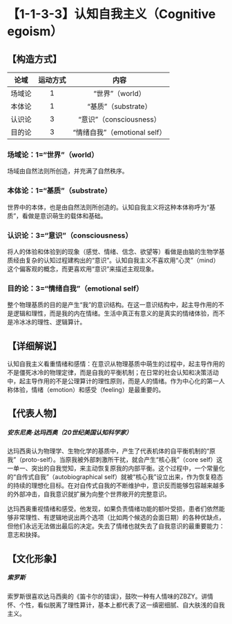 # 【1-1-3-3】认知自我主义（Cognitive egoism）
## 【构造方式】
| 论域 | 运动方式           | 内容 |
|:----:|:----------------:|:----:|
| 场域论   |1 |  “世界”（world）  |
| 本体论   |1 | “基质”（substrate）   |
| 认识论   |3 |  “意识”（consciousness）  |
| 目的论   |3 |  “情绪自我”（emotional self）  |
### 场域论：1=“世界”（world）
场域由自然法则所创造，并充满了自然秩序。
### 本体论：1=“基质”（substrate）
世界中的本体，也是由自然法则所创造的。认知自我主义将这种本体称呼为“基质”，看做是意识萌生的载体和基础。
### 认识论：3=“意识”（consciousness）
将人的体验和体验到的现象（感觉、情绪、信念、欲望等）看做是由脑的生物学基质经由复杂的认知过程建构出的“意识”。认知自我主义不喜欢用“心灵”（mind）这个偏客观的概念，而更喜欢用“意识”来描述主观现象。
### 目的论：3=“情绪自我”（emotional self）
整个物理基质的目的是产生“我”的意识结构。在这一意识结构中，起主导作用的不是逻辑和理性，而是我的内在情绪。生活中真正有意义的是真实的情绪体验，而不是冷冰冰的理性、逻辑算计。

## 【详细解说】
认知自我主义看重情绪和感情：在意识从物理基质中萌生的过程中，起主导作用的不是僵死冰冷的物理定律，而是自我的平衡机制；在日常的社会认知和决策活动中，起主导作用的不是公理算计的理性原则，而是人的情绪。作为中心化的第一人称体验，情绪（emotion）和感受（feeling）是最重要的。

## 【代表人物】
##### 安东尼奥·达玛西奥（20世纪美国认知科学家）
达玛西奥认为物理学、生物化学的基质中，产生了代表机体的自平衡机制的“原我”（proto-self）。当原我被外部刺激所干扰，就会产生“核心我”（core self）这一单一、突出的自我觉知，来主动恢复原我的内部平衡。这个过程中，一个常量化的“自传式自我”（autobiographical self）就被“核心我”设立出来，作为恢复稳态的持续的理想化目标。在对自传式自我的不断维护中，意识反而能够包容越来越多的外部冲击，自我意识就扩展为向整个世界敞开的完整意识。

达玛西奥重视情绪和感受。他发现，如果负责情绪功能的额叶受损，患者们依然能够非常理性、有逻辑地说出两个选项（比如两个候选的会面日期）的各种优缺点，但他们永远无法做出最后的决定。失去了情绪也就失去了自我意识的最重要能力：意志和抉择。

## 【文化形象】
##### 索罗斯
索罗斯很喜欢达马西奥的《笛卡尔的错误》，鼓吹一种有人情味的ZBZY。讲情怀、个性，看似脱离了理性算计，基本上都代表了这一缜密细腻、自大肤浅的自我主义。
